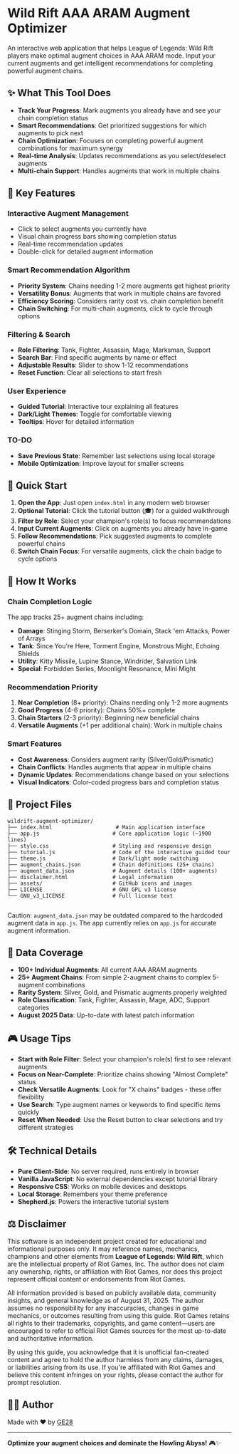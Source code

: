 # Wild Rift AAA ARAM Augment Optimizer

An interactive web application that helps League of Legends: Wild Rift players make optimal augment choices in AAA ARAM mode. Input your current augments and get intelligent recommendations for completing powerful augment chains.

## ✨ What This Tool Does

- **Track Your Progress**: Mark augments you already have and see your chain completion status
- **Smart Recommendations**: Get prioritized suggestions for which augments to pick next  
- **Chain Optimization**: Focuses on completing powerful augment combinations for maximum synergy
- **Real-time Analysis**: Updates recommendations as you select/deselect augments
- **Multi-chain Support**: Handles augments that work in multiple chains

## 🎯 Key Features

### Interactive Augment Management
- Click to select augments you currently have
- Visual chain progress bars showing completion status
- Real-time recommendation updates
- Double-click for detailed augment information

### Smart Recommendation Algorithm
- **Priority System**: Chains needing 1-2 more augments get highest priority
- **Versatility Bonus**: Augments that work in multiple chains are favored
- **Efficiency Scoring**: Considers rarity cost vs. chain completion benefit
- **Chain Switching**: For multi-chain augments, click to cycle through options

### Filtering & Search
- **Role Filtering**: Tank, Fighter, Assassin, Mage, Marksman, Support
- **Search Bar**: Find specific augments by name or effect
- **Adjustable Results**: Slider to show 1-12 recommendations
- **Reset Function**: Clear all selections to start fresh

### User Experience
- **Guided Tutorial**: Interactive tour explaining all features
- **Dark/Light Themes**: Toggle for comfortable viewing
- **Tooltips**: Hover for detailed information

### TO-DO
- **Save Previous State**: Remember last selections using local storage
- **Mobile Optimization**: Improve layout for smaller screens

## 🚀 Quick Start

1. **Open the App**: Just open `index.html` in any modern web browser
2. **Optional Tutorial**: Click the tutorial button (🎓) for a guided walkthrough  
3. **Filter by Role**: Select your champion's role(s) to focus recommendations
4. **Input Current Augments**: Click on augments you already have in-game
5. **Follow Recommendations**: Pick suggested augments to complete powerful chains
6. **Switch Chain Focus**: For versatile augments, click the chain badge to cycle options

## 🔧 How It Works

### Chain Completion Logic
The app tracks 25+ augment chains including:
- **Damage**: Stinging Storm, Berserker's Domain, Stack 'em Attacks, Power of Arrays
- **Tank**: Since You're Here, Torment Engine, Monstrous Might, Echoing Shields  
- **Utility**: Kitty Missile, Lupine Stance, Windrider, Salvation Link
- **Special**: Forbidden Series, Moonlight Resonance, Mini Might

### Recommendation Priority
1. **Near Completion** (8+ priority): Chains needing only 1-2 more augments
2. **Good Progress** (4-6 priority): Chains 50%+ complete
3. **Chain Starters** (2-3 priority): Beginning new beneficial chains
4. **Versatile Augments** (+1 per additional chain): Work in multiple chains

### Smart Features
- **Cost Awareness**: Considers augment rarity (Silver/Gold/Prismatic) 
- **Chain Conflicts**: Handles augments that appear in multiple chains
- **Dynamic Updates**: Recommendations change based on your selections
- **Visual Indicators**: Color-coded progress bars and completion status

## 📁 Project Files

```
wildrift-augment-optimizer/
├── index.html                    # Main application interface
├── app.js                       # Core application logic (~1900 lines)
├── style.css                    # Styling and responsive design  
├── tutorial.js                  # Code of the interactive guided tour 
├── theme.js                     # Dark/light mode switching
├── augment_chains.json          # Chain definitions (25+ chains)
├── augment_data.json            # Augment details (100+ augments)
├── disclaimer.html              # Legal information
├── assets/                      # GitHub icons and images
├── LICENSE                      # GNU GPL v3 license
└── GNU_v3_LICENSE               # Full license text


```

Caution: `augment_data.json` may be outdated compared to the hardcoded augment data in `app.js`. The app currently relies on `app.js` for accurate augment information.

## 💾 Data Coverage

- **100+ Individual Augments**: All current AAA ARAM augments
- **25+ Augment Chains**: From simple 2-augment chains to complex 5-augment combinations
- **Rarity System**: Silver, Gold, and Prismatic augments properly weighted
- **Role Classification**: Tank, Fighter, Assassin, Mage, ADC, Support categories
- **August 2025 Data**: Up-to-date with latest patch information

## 🎮 Usage Tips

- **Start with Role Filter**: Select your champion's role(s) first to see relevant augments
- **Focus on Near-Complete**: Prioritize chains showing "Almost Complete" status
- **Check Versatile Augments**: Look for "X chains" badges - these offer flexibility
- **Use Search**: Type augment names or keywords to find specific items quickly
- **Reset When Needed**: Use the Reset button to clear selections and try different strategies

## 🛠️ Technical Details

- **Pure Client-Side**: No server required, runs entirely in browser
- **Vanilla JavaScript**: No external dependencies except tutorial library
- **Responsive CSS**: Works on mobile devices and desktops
- **Local Storage**: Remembers your theme preference
- **Shepherd.js**: Powers the interactive tutorial system

## ⚖️ Disclaimer

This software is an independent project created for educational and informational purposes only. It may reference names, mechanics, champions and other elements from **League of Legends: Wild Rift**, which are the intellectual property of Riot Games, Inc. The author does not claim any ownership, rights, or affiliation with Riot Games, nor does this project represent official content or endorsements from Riot Games.

All information provided is based on publicly available data, community insights, and general knowledge as of August 31, 2025. The author assumes no responsibility for any inaccuracies, changes in game mechanics, or outcomes resulting from using this guide. Riot Games retains all rights to their trademarks, copyrights, and game content—users are encouraged to refer to official Riot Games sources for the most up-to-date and authoritative information.

By using this guide, you acknowledge that it is unofficial fan-created content and agree to hold the author harmless from any claims, damages, or liabilities arising from its use. If you're affiliated with Riot Games and believe this content infringes on your rights, please contact the author for prompt resolution.

## 👨‍💻 Author

Made with ❤️ by [GE28](https://github.com/GE28)

---

**Optimize your augment choices and dominate the Howling Abyss!** 🎮✨
